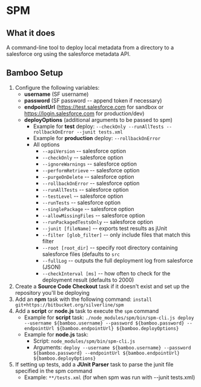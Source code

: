 # SPM

## What it does
A command-line tool to deploy local metadata from a directory to a salesforce org using the salesforce metadata API.

## Bamboo Setup
1. Configure the following variables:
	* **username** (SF username)
	* **password** (SF password -- append token if necessary)
	* **endpointUrl** (https://test.salesforce.com for sandbox or https://login.salesforce.com for production/dev)
	* **deployOptions** (additional arguments to be passed to spm)
		* Example for **test** deploy: `--checkOnly --runAllTests --rollbackOnError --junit tests.xml`
		* Example for **production** deploy: `--rollbackOnError`
		* All options
			* `--apiVersion` -- salesforce option
			* `--checkOnly` -- salesforce option
    		* `--ignoreWarnings` -- salesforce option
    		* `--performRetrieve` -- salesforce option
    		* `--purgeOnDelete` -- salesforce option
      		* `--rollbackOnError` -- salesforce option
    		* `--runAllTests` -- salesforce option
            * `--testLevel` -- salesforce option
            * `--runTests` -- salesforce option
    		* `--singlePackage` -- salesforce option
    		* `--allowMissingFiles` -- salesforce option
    		* `--runPackagedTestsOnly` -- salesforce option
    		* `--junit [fileName]` -- exports test results as jUnit 
    		* `--filter [glob_filter]` -- only include files that match this filter
    		* `--root [root_dir]` -- specify root directory containing salesforce files (defaults to `src`
    		* `--fullLog` -- outputs the full deployment log from salesforce (JSON)
    		* `--checkInterval [ms]` -- how often to check for the deployment result (defaults to 2000)
2. Create a **Source Code Checkout** task if it doesn't exist and set up the repository you'll be deploying
3. Add an **npm** task with the following command: `install git+https://bitbucket.org/silverline/spm`
4. Add a **script** or **node.js** task to execute the `spm` command
	* Example for **script** task: `./node_modules/spm/bin/spm-cli.js deploy --username ${bamboo.username} --password ${bamboo.password} --endpointUrl ${bamboo.endpointUrl} ${bamboo.deployOptions}`
	* Example for **node.js** task:
		* Script: `node_modules/spm/bin/spm-cli.js`
		* Arguments: `deploy --username ${bamboo.username} --password ${bamboo.password} --endpointUrl ${bamboo.endpointUrl} ${bamboo.deployOptions}`
5. If setting up tests, add a **JUnit Parser** task to parse the junit file specified in the spm command
	* Example: `**/tests.xml` (for when spm was run with --junit tests.xml)